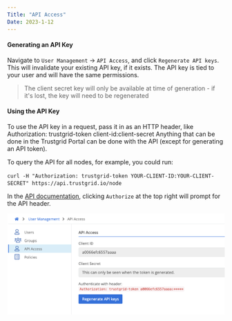 ```yaml
---
Title: "API Access"
Date: 2023-1-12
---
```

#### Generating an API Key
Navigate to `User Management` -> `API Access`, and click `Regenerate API keys`. This will invalidate your existing API key, if it exists. The API key is tied to your user and will have the same permissions.

> The client secret key will only be available at time of generation - if it's lost, the key will need to be regenerated

#### Using the API Key
To use the API key in a request, pass it in as an HTTP header, like Authorization: trustgrid-token client-id:client-secret
Anything that can be done in the Trustgrid Portal can be done with the API (except for generating an API token).

To query the API for all nodes, for example, you could run:

`curl -H "Authorization: trustgrid-token YOUR-CLIENT-ID:YOUR-CLIENT-SECRET" https://api.trustgrid.io/node`

In the [API documentation](https://portal.trustgrid.io/api-docs/), clicking `Authorize` at the top right will prompt for the API header.

![img](api-access.png)

